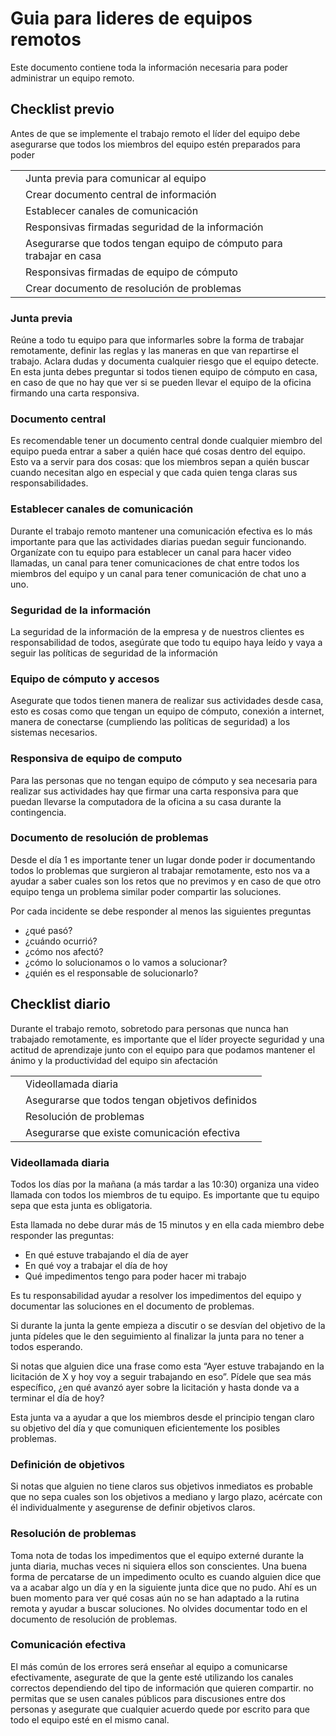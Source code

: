 # Guia para lideres de equipos remotos

Este documento contiene toda la información necesaria para poder administrar un equipo remoto.

## Checklist previo

Antes de que se implemente el trabajo remoto el líder del equipo debe asegurarse que todos los miembros del equipo estén preparados para poder 

<table>
  <tr>
   <td>
   </td>
   <td>Junta previa para comunicar al equipo
   </td>
  </tr>
  <tr>
   <td>
   </td>
   <td>Crear documento central de información
   </td>
  </tr>
  <tr>
   <td>
   </td>
   <td>Establecer canales de comunicación
   </td>
  </tr>
  <tr>
   <td>
   </td>
   <td>Responsivas firmadas seguridad de la información
   </td>
  </tr>
  <tr>
   <td>
   </td>
   <td>Asegurarse que todos tengan equipo de cómputo para trabajar en casa
   </td>
  </tr>
  <tr>
   <td>
   </td>
   <td>Responsivas firmadas de equipo de cómputo
   </td>
  </tr>
  <tr>
   <td>
   </td>
   <td>Crear documento de resolución de problemas
   </td>
  </tr>
</table>

### Junta previa

Reúne a todo tu equipo para que informarles sobre la forma de trabajar remotamente, definir las reglas y las maneras en que van repartirse el trabajo. Aclara dudas y documenta cualquier riesgo que el equipo detecte.  En esta junta debes preguntar si todos tienen equipo de cómputo en casa, en caso de que no hay que ver si se pueden llevar el equipo de la oficina firmando una carta responsiva.

### Documento central

Es recomendable tener un documento central donde cualquier miembro del equipo pueda entrar a saber a quién hace qué cosas dentro del equipo. Esto va a servir para dos cosas: que los miembros sepan a quién buscar cuando necesitan algo en especial y que cada quien tenga claras sus responsabilidades.

### Establecer canales de comunicación

Durante el trabajo remoto mantener una comunicación efectiva es lo más importante para que las actividades diarias puedan seguir funcionando. Organízate con tu equipo para establecer un canal para hacer video llamadas, un canal para tener comunicaciones de chat entre todos los miembros del equipo y un canal para tener comunicación de chat uno a uno.

### Seguridad de la información

La seguridad de la información de la empresa y de nuestros clientes es responsabilidad de todos, asegúrate que todo tu equipo haya leído y vaya a seguir las políticas de seguridad de la información 

### Equipo de cómputo y accesos

Asegurate que todos tienen manera de realizar sus actividades desde casa, esto es cosas como que tengan un equipo de cómputo, conexión a internet, manera de conectarse (cumpliendo las políticas de seguridad) a los sistemas necesarios.

### Responsiva de equipo de computo

Para las personas que no tengan equipo de cómputo y sea necesaria para realizar sus actividades hay que firmar una carta responsiva para que puedan llevarse la computadora de la oficina a su casa durante la contingencia.

### Documento de resolución de problemas

Desde el día 1 es importante tener un lugar donde poder ir documentando todos lo problemas que surgieron al trabajar remotamente, esto nos va a ayudar a saber cuales son los retos que no previmos y en caso de que otro equipo tenga un problema similar poder compartir las soluciones.

Por cada incidente se debe responder al menos las siguientes preguntas

*   ¿qué pasó?
*   ¿cuándo ocurrió?
*   ¿cómo nos afectó?
*   ¿cómo lo solucionamos o lo vamos a solucionar?
*   ¿quién es el responsable de solucionarlo?

## Checklist diario

Durante el trabajo remoto, sobretodo para personas que nunca han trabajado remotamente, es importante que el líder proyecte seguridad y una actitud de aprendizaje junto con el equipo para que podamos mantener el ánimo y la productividad del equipo sin afectación

<table>
  <tr>
   <td>
   </td>
   <td>Videollamada diaria
   </td>
  </tr>
  <tr>
   <td>
   </td>
   <td>Asegurarse que todos tengan objetivos definidos
   </td>
  </tr>
  <tr>
   <td>
   </td>
   <td>Resolución de problemas
   </td>
  </tr>
  <tr>
   <td>
   </td>
   <td>Asegurarse que existe comunicación efectiva
   </td>
  </tr>
</table>

### Videollamada diaria

Todos los días por la mañana (a más tardar a las 10:30) organiza una video llamada con todos los miembros de tu equipo. Es importante que tu equipo sepa que esta junta es obligatoria.

Esta llamada no debe durar más de 15 minutos y en ella  cada miembro debe responder las preguntas:

*   En qué estuve trabajando el día de ayer
*   En qué voy a trabajar el día de hoy
*   Qué impedimentos tengo para poder hacer mi trabajo

Es tu responsabilidad ayudar a resolver los impedimentos del equipo y documentar las soluciones en el documento de problemas.

Si durante la junta la gente empieza a discutir o se desvían del objetivo de la junta pídeles que le den seguimiento al finalizar la junta para no tener a todos esperando.

Si notas que alguien dice una frase como esta “Ayer estuve trabajando en la licitación de X y hoy voy a seguir trabajando en eso”. Pídele que sea más específico, ¿en qué avanzó ayer sobre la licitación y hasta donde va a terminar el día de hoy?

Esta junta va a ayudar a que los miembros desde el principio tengan claro su objetivo del día y que comuniquen eficientemente los posibles problemas.

### Definición de objetivos

Si notas que alguien no tiene claros sus objetivos inmediatos es probable que no sepa cuales son los objetivos a mediano y largo plazo, acércate con él individualmente y asegurense de definir objetivos claros.

### Resolución de problemas

Toma nota de todas los impedimentos que el equipo externé durante la junta diaria, muchas veces ni siquiera ellos son conscientes. Una buena forma de percatarse de un impedimento oculto es cuando alguien dice que va a acabar algo un día y en la siguiente junta dice que no pudo. Ahí es un buen momento para ver qué cosas aún no se han adaptado a la rutina remota y ayudar a buscar soluciones. No olvides documentar todo en el documento de resolución de problemas.

### Comunicación efectiva

El más común de los errores será enseñar al equipo a comunicarse efectivamente, asegurate de que la gente esté utilizando los canales correctos dependiendo del tipo de información que quieren compartir. no permitas que se usen canales públicos para discusiones entre dos personas y asegurate que cualquier acuerdo quede por escrito para que todo el equipo esté en el mismo canal.
